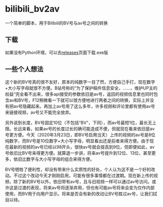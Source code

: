 # bilibili_bv2av
一个简单的脚本，用于Bilibili的BV号与av号之间的转换

## 下载
如果没有Python环境，可以去[releases](https://github.com/shniubobo/bilibili_bv2av/releases)页面下载.exe版

## 一些个人想法
这个新的BV号真的很不友好，原本的纯数字一目了然，方便自己手打，现在数字+大小写字母就很不方便。B站号称的“为了保护稿件信息安全，……，维护UP主的权益”完全看不出来，很多api接受的参数依旧是av号，返回的视频信息里也同时包含av和BV号，F12稍微看一下就可以很方便地进行两者之间的转换，实际上并没有把av号隐藏起来。再加上av号用了这么多年，许多视频和评论里都有使用av号来链接视频，av号又不能完全放弃。

另外说到长度，BV号固定10位（不包括“BV”，下同），而av号最短1位，最长无上限。长远来看，如果av号的长度过长的确可能造成不便，但就现在看来依旧是av号更方便。今天（2020年3月23日，即BV号启用当天）上传的视频的av号是8位纯数字，而BV号是10位数字+大小写字母，明显看出还是前者来得方便。由于现在最新的视频的av号已经以98开头，很快av号就会提高到9位，但即便如此，av号依旧比BV号来得更方便。就算退一步讲，将来av号提升到12位、13位，甚至更多，依旧比数字与大小写字母的组合来得方便。

BV号牺牲了便利性，却没有带来什么实质性的好处，个人认为这不是一个好的改动。不过这个改动今天才刚刚启用，可能有很多事情都在过渡期。现在新上传的视频，除了新的BV号以外，依旧带有av号，且与旧视频一样可以通过av号访问。或许这是过渡的表现，将来av号将逐渐弃用，但也有可能av号将来会变为仅作内部使用，而BV用于向用户显示。将来是否会有新的改动让BV号胜过av号，让我们拭目以待。
